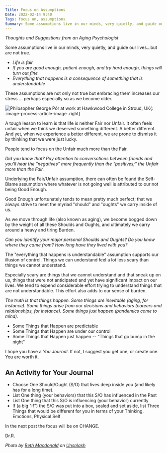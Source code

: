 ```yaml
---
Title: Focus on Assumptions
Date: 2022-02-14 9:40
Tags: focus on, assumptions
Summary: Some assumptions live in our minds, very quietly, and guide our lives -- but are not true. Embracing them increases our stress, especially so as we become older.
---
```


_Thoughts and Suggestions from an Aging Psychologist_

Some assumptions live in our minds, very quietly, and guide our lives...but are not true.

* _Life is fair_
* _If you are good enough, patient enough, and try hard enough, things will turn out fine_
* _Everything that happens is a consequence of something that is understandable_

These assumptions are not only not true but embracing them increases our stress ... perhaps especially so as we become older.

![Philosopher George Pór at work at Hawkwood College in Stroud, UK]({static}/images/beth-macdonald-V2edkaIdMP4-unsplash.jpg){: .image-process-article-image .right}

A tough lesson to learn is that life is neither Fair nor Unfair. It often feels unfair when we think we deserved something different. A better different. And yet, when we experience a better different, we are prone to dismiss it by thinking that we were just lucky.

People tend to focus on the Unfair much more than the Fair.

_Did you know that? Pay attention to conversations between friends and you'll hear the "negatives" more frequently than the "positives;" the Unfair more than the Fair._

Underlying the Fair/Unfair assumption, there can often be found the Self-Blame assumption where whatever is not going well is attributed to our not being Good Enough.

Good Enough unfortunately tends to mean pretty much perfect; that we always strive to meet the myriad "should" and "oughts" we carry inside of us.

As we move through life (also known as aging), we become bogged down by the weight of all these Shoulds and Oughts, and ultimately we carry around a heavy and tiring Burden.

_Can you identify your major personal Shoulds and Oughts? Do you know where they came from? How long have they lived with you?_

The "everything that happens is understandable" assumption supports our illusion of control. Things we can understand feel a lot less scary than things we cannot understand.

Especially scary are things that we cannot understand and that sneak up on us, things that were not anticipated and yet have significant impact on our lives. We tend to expend considerable effort trying to understand things that are not understandable. This effort also adds to our sense of burden.

_The truth is that things happen. Some things are inevitable (aging, for instance). Some things arise from our decisions and behaviors (careers and relationships, for instance). Some things just happen (pandemics come to mind)._

* Some Things that Happen are predictable
* Some Things that Happen are under our control
* Some Things that Happen just happen -- "Things that go bump in the night"

I hope you have a _You Journal_. If not, I suggest you get one, or create one. You are worth it.

## An Activity for Your Journal

* Choose One Should/Ought (S/O) that lives deep inside you (and likely has for a long time).
* List One thing (your behaviors) that this S/O has influenced in the Past
* List One thing that this S/O is influencing (your behavior) currently
* If (a big "if") the S/O was put into a box, sealed and set aside, list Three Things that would be different for you in terms of your Thinking, Emotions, Physical Self

In the next post the focus will be on CHANGE.

Dr.R.

_Photo by [Beth Macdonald](https://unsplash.com/@elsbethcat) on [Unsplash](https://unsplash.com/)_
